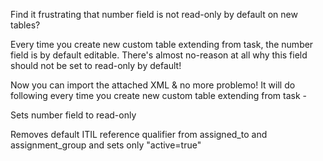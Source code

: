 Find it frustrating that number field is not read-only by default on new tables?

Every time you create new custom table extending from task, the number field is by default editable. There's almost no-reason at all why this field should not be set to read-only by default! 
 
Now you can import the attached XML & no more problemo!  It will do following every time you create new custom table extending from task - 


	
Sets number field to read-only
	
Removes default ITIL reference qualifier from assigned_to and assignment_group and sets only "active=true"
